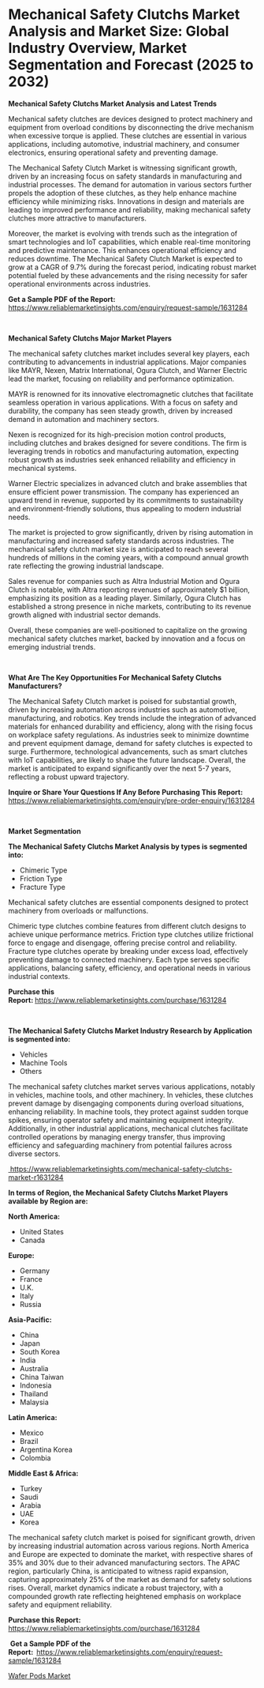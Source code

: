 <p><h1>Mechanical Safety Clutchs Market Analysis and Market Size: Global Industry Overview, Market Segmentation and Forecast (2025 to 2032)</h1></p><p><strong>Mechanical Safety Clutchs Market Analysis and Latest Trends</strong></p>
<p><p>Mechanical safety clutches are devices designed to protect machinery and equipment from overload conditions by disconnecting the drive mechanism when excessive torque is applied. These clutches are essential in various applications, including automotive, industrial machinery, and consumer electronics, ensuring operational safety and preventing damage.</p><p>The Mechanical Safety Clutch Market is witnessing significant growth, driven by an increasing focus on safety standards in manufacturing and industrial processes. The demand for automation in various sectors further propels the adoption of these clutches, as they help enhance machine efficiency while minimizing risks. Innovations in design and materials are leading to improved performance and reliability, making mechanical safety clutches more attractive to manufacturers.</p><p>Moreover, the market is evolving with trends such as the integration of smart technologies and IoT capabilities, which enable real-time monitoring and predictive maintenance. This enhances operational efficiency and reduces downtime. The Mechanical Safety Clutch Market is expected to grow at a CAGR of 9.7% during the forecast period, indicating robust market potential fueled by these advancements and the rising necessity for safer operational environments across industries.</p></p>
<p><strong>Get a Sample PDF of the Report:&nbsp;</strong> <a href="https://www.reliablemarketinsights.com/enquiry/request-sample/1631284?utm_campaign=2868&utm_medium=2&utm_source=Github&utm_content=ia&utm_term=29032025&utm_id=mechanical-safety-clutchs">https://www.reliablemarketinsights.com/enquiry/request-sample/1631284</a></p>
<p>&nbsp;</p>
<p><strong>Mechanical Safety Clutchs Major Market Players</strong></p>
<p><p>The mechanical safety clutches market includes several key players, each contributing to advancements in industrial applications. Major companies like MAYR, Nexen, Matrix International, Ogura Clutch, and Warner Electric lead the market, focusing on reliability and performance optimization.</p><p>MAYR is renowned for its innovative electromagnetic clutches that facilitate seamless operation in various applications. With a focus on safety and durability, the company has seen steady growth, driven by increased demand in automation and machinery sectors. </p><p>Nexen is recognized for its high-precision motion control products, including clutches and brakes designed for severe conditions. The firm is leveraging trends in robotics and manufacturing automation, expecting robust growth as industries seek enhanced reliability and efficiency in mechanical systems.</p><p>Warner Electric specializes in advanced clutch and brake assemblies that ensure efficient power transmission. The company has experienced an upward trend in revenue, supported by its commitments to sustainability and environment-friendly solutions, thus appealing to modern industrial needs.</p><p>The market is projected to grow significantly, driven by rising automation in manufacturing and increased safety standards across industries. The mechanical safety clutch market size is anticipated to reach several hundreds of millions in the coming years, with a compound annual growth rate reflecting the growing industrial landscape.</p><p>Sales revenue for companies such as Altra Industrial Motion and Ogura Clutch is notable, with Altra reporting revenues of approximately $1 billion, emphasizing its position as a leading player. Similarly, Ogura Clutch has established a strong presence in niche markets, contributing to its revenue growth aligned with industrial sector demands.</p><p>Overall, these companies are well-positioned to capitalize on the growing mechanical safety clutches market, backed by innovation and a focus on emerging industrial trends.</p></p>
<p>&nbsp;</p>
<p><strong>What Are The Key Opportunities For Mechanical Safety Clutchs Manufacturers?</strong></p>
<p><p>The Mechanical Safety Clutch market is poised for substantial growth, driven by increasing automation across industries such as automotive, manufacturing, and robotics. Key trends include the integration of advanced materials for enhanced durability and efficiency, along with the rising focus on workplace safety regulations. As industries seek to minimize downtime and prevent equipment damage, demand for safety clutches is expected to surge. Furthermore, technological advancements, such as smart clutches with IoT capabilities, are likely to shape the future landscape. Overall, the market is anticipated to expand significantly over the next 5-7 years, reflecting a robust upward trajectory.</p></p>
<p><strong>Inquire or Share Your Questions If Any Before Purchasing This Report:</strong> <a href="https://www.reliablemarketinsights.com/enquiry/pre-order-enquiry/1631284?utm_campaign=2868&utm_medium=2&utm_source=Github&utm_content=ia&utm_term=29032025&utm_id=mechanical-safety-clutchs">https://www.reliablemarketinsights.com/enquiry/pre-order-enquiry/1631284</a></p>
<p>&nbsp;</p>
<p><strong>Market Segmentation</strong></p>
<p><strong>The Mechanical Safety Clutchs Market Analysis by types is segmented into:</strong></p>
<p><ul><li>Chimeric Type</li><li>Friction Type</li><li>Fracture Type</li></ul></p>
<p><p>Mechanical safety clutches are essential components designed to protect machinery from overloads or malfunctions. </p><p>Chimeric type clutches combine features from different clutch designs to achieve unique performance metrics. Friction type clutches utilize frictional force to engage and disengage, offering precise control and reliability. Fracture type clutches operate by breaking under excess load, effectively preventing damage to connected machinery. Each type serves specific applications, balancing safety, efficiency, and operational needs in various industrial contexts.</p></p>
<p><strong>Purchase this Report:&nbsp;</strong><a href="https://www.reliablemarketinsights.com/purchase/1631284?utm_campaign=2868&utm_medium=2&utm_source=Github&utm_content=ia&utm_term=29032025&utm_id=mechanical-safety-clutchs">https://www.reliablemarketinsights.com/purchase/1631284</a></p>
<p>&nbsp;</p>
<p><strong>The Mechanical Safety Clutchs Market Industry Research by Application is segmented into:</strong></p>
<p><ul><li>Vehicles</li><li>Machine Tools</li><li>Others</li></ul></p>
<p><p>The mechanical safety clutches market serves various applications, notably in vehicles, machine tools, and other machinery. In vehicles, these clutches prevent damage by disengaging components during overload situations, enhancing reliability. In machine tools, they protect against sudden torque spikes, ensuring operator safety and maintaining equipment integrity. Additionally, in other industrial applications, mechanical clutches facilitate controlled operations by managing energy transfer, thus improving efficiency and safeguarding machinery from potential failures across diverse sectors.</p></p>
<p><a href="https://www.reliablemarketinsights.com/mechanical-safety-clutchs-market-r1631284?utm_campaign=2868&utm_medium=2&utm_source=Github&utm_content=ia&utm_term=29032025&utm_id=mechanical-safety-clutchs">&nbsp;https://www.reliablemarketinsights.com/mechanical-safety-clutchs-market-r1631284</a></p>
<p><strong>In terms of Region, the Mechanical Safety Clutchs Market Players available by Region are:</strong></p>
<p>
    <p> <strong> North America: </strong>
        <ul>
            <li>United States</li>
            <li>Canada</li>
        </ul>
        </p> 
    <p> <strong> Europe: </strong>
        <ul>
            <li>Germany</li>
            <li>France</li>
            <li>U.K.</li>
            <li>Italy</li>
            <li>Russia</li>
        </ul>
        </p> 
    <p> <strong> Asia-Pacific: </strong>
        <ul>
            <li>China</li>
            <li>Japan</li>
            <li>South Korea</li>
            <li>India</li>
            <li>Australia</li>
            <li>China Taiwan</li>
            <li>Indonesia</li>
            <li>Thailand</li>
            <li>Malaysia</li>
        </ul>
        </p> 
    <p> <strong> Latin America: </strong>
        <ul>
            <li>Mexico</li>
            <li>Brazil</li>
            <li>Argentina Korea</li>
            <li>Colombia</li>
        </ul>
        </p> 
    <p> <strong> Middle East & Africa: </strong>
        <ul>
            <li>Turkey</li>
            <li>Saudi</li>
            <li>Arabia</li>
            <li>UAE</li>
            <li>Korea</li>
        </ul>
    </p>
    </p>
<p><p>The mechanical safety clutch market is poised for significant growth, driven by increasing industrial automation across various regions. North America and Europe are expected to dominate the market, with respective shares of 35% and 30% due to their advanced manufacturing sectors. The APAC region, particularly China, is anticipated to witness rapid expansion, capturing approximately 25% of the market as demand for safety solutions rises. Overall, market dynamics indicate a robust trajectory, with a compounded growth rate reflecting heightened emphasis on workplace safety and equipment reliability.</p></p>
<p><strong>Purchase this Report: </strong><a href="https://www.reliablemarketinsights.com/purchase/1631284?utm_campaign=2868&utm_medium=2&utm_source=Github&utm_content=ia&utm_term=29032025&utm_id=mechanical-safety-clutchs">https://www.reliablemarketinsights.com/purchase/1631284</a></p>
<p>&nbsp;<strong>Get a Sample PDF of the Report:&nbsp;&nbsp;</strong><a href="https://www.reliablemarketinsights.com/enquiry/request-sample/1631284?utm_campaign=2868&utm_medium=2&utm_source=Github&utm_content=ia&utm_term=29032025&utm_id=mechanical-safety-clutchs">https://www.reliablemarketinsights.com/enquiry/request-sample/1631284</a></p>
<p><strong></strong></p>
<p><p><a href="https://github.com/benhaeneye/Market-Research-Report-List-1/blob/main/wafer-pods-market.md?utm_campaign=2868&utm_medium=2&utm_source=Github&utm_content=ia&utm_term=29032025&utm_id=mechanical-safety-clutchs">Wafer Pods Market</a></p></p>